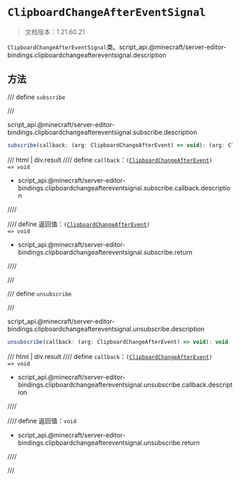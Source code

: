 # `ClipboardChangeAfterEventSignal`

> 文档版本：1.21.60.21

`ClipboardChangeAfterEventSignal`类。script_api.@minecraft/server-editor-bindings.clipboardchangeaftereventsignal.description

## 方法

/// define
`subscribe`


///

script_api.@minecraft/server-editor-bindings.clipboardchangeaftereventsignal.subscribe.description

```js
subscribe(callback: (arg: ClipboardChangeAfterEvent) => void): (arg: ClipboardChangeAfterEvent) => void
```

/// html | div.result
//// define
`callback`：<code>(<a href="../clipboardchangeafterevent/">ClipboardChangeAfterEvent</a>) =&gt; void</code>

- script_api.@minecraft/server-editor-bindings.clipboardchangeaftereventsignal.subscribe.callback.description


////

//// define
返回值：<code>(<a href="../clipboardchangeafterevent/">ClipboardChangeAfterEvent</a>) =&gt; void</code>

- script_api.@minecraft/server-editor-bindings.clipboardchangeaftereventsignal.subscribe.return


////

///


/// define
`unsubscribe`


///

script_api.@minecraft/server-editor-bindings.clipboardchangeaftereventsignal.unsubscribe.description

```js
unsubscribe(callback: (arg: ClipboardChangeAfterEvent) => void): void
```

/// html | div.result
//// define
`callback`：<code>(<a href="../clipboardchangeafterevent/">ClipboardChangeAfterEvent</a>) =&gt; void</code>

- script_api.@minecraft/server-editor-bindings.clipboardchangeaftereventsignal.unsubscribe.callback.description


////

//// define
返回值：`void`

- script_api.@minecraft/server-editor-bindings.clipboardchangeaftereventsignal.unsubscribe.return


////

///

